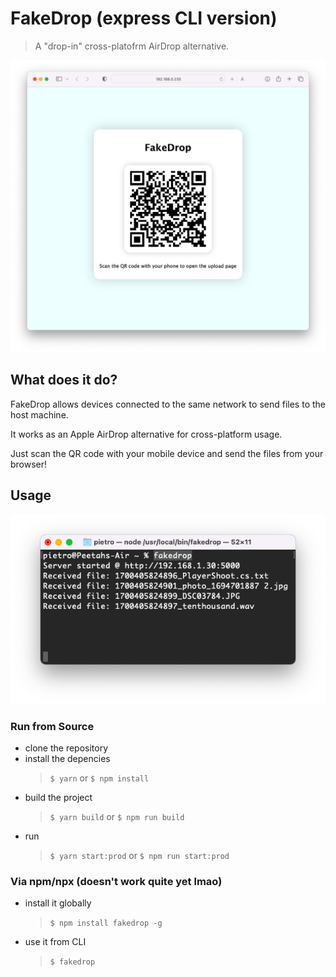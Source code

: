# FakeDrop (express CLI version)

> A "drop-in" cross-platofrm AirDrop alternative.

![Screenshot Page](./.github/screenshots/index.png)

## What does it do?

FakeDrop allows devices connected to the same network to send files to the host machine.

It works as an Apple AirDrop alternative for cross-platform usage.

Just scan the QR code with your mobile device and send the files from your browser!

## Usage

![Screenshot Terminal](./.github/screenshots/terminal.png)

### Run from Source

- clone the repository
- install the depencies
  > `$ yarn` or `$ npm install`
- build the project
  > `$ yarn build` or `$ npm run build`
- run
  > `$ yarn start:prod` or `$ npm run start:prod`

### Via npm/npx (doesn't work quite yet lmao)

- install it globally
  > `$ npm install fakedrop -g`
- use it from CLI
  > `$ fakedrop`
